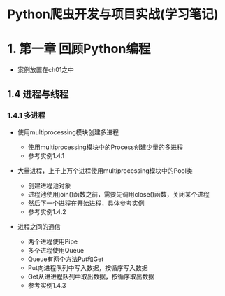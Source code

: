 # Python爬虫开发与项目实战(学习笔记)

# 1. 第一章 回顾Python编程
- 案例放置在ch01之中

## 1.4 进程与线程
### 1.4.1 多进程
- 使用multiprocessing模块创建多进程
    - 使用multiprocessing模块中的Process创建少量的多进程
    - 参考实例1.4.1 

- 大量进程，上千上万个进程使用multiprocessing模块中的Pool类
    - 创建进程池对象
    - 进程池使用join()函数之前，需要先调用close()函数，关闭某个进程
    - 然后下一个进程在开始进程，具体参考实例
    - 参考实例1.4.2

- 进程之间的通信
    - 两个进程使用Pipe
    - 多个进程使用Queue
    - Queue有两个方法Put和Get
    - Put向进程队列中写入数据，按循序写入数据
    - Get从进进程队列中取出数据，按循序取出数据
    - 参考实例1.4.3 

